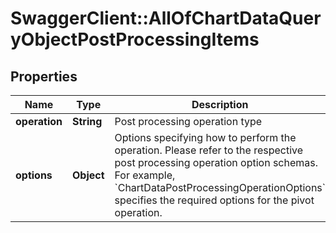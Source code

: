 # SwaggerClient::AllOfChartDataQueryObjectPostProcessingItems

## Properties
Name | Type | Description | Notes
------------ | ------------- | ------------- | -------------
**operation** | **String** | Post processing operation type | 
**options** | **Object** | Options specifying how to perform the operation. Please refer to the respective post processing operation option schemas. For example, &#x60;ChartDataPostProcessingOperationOptions&#x60; specifies the required options for the pivot operation. | [optional] 

